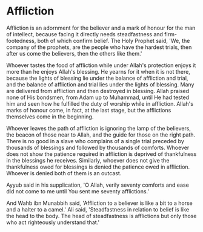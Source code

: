 Affliction
==========

Affliction is an adornment for the believer and a mark of honour for
the man of intellect, because facing it directly needs steadfastness and
firm-footedness, both of which confirm belief. The Holy Prophet said,
'We, the company of the prophets, are the people who have the hardest
trials, then after us come the believers, then the others like them.'

Whoever tastes the food of affliction while under Allah's protection
enjoys it more than he enjoys Allah's blessing. He yearns for it when it
is not there, because the lights of blessing lie under the balance of
affliction and trial, and the balance of affliction and trial lies under
the lights of blessing. Many are delivered from affliction and then
destroyed in blessing. Allah praised none of His bondsmen, from Adam up
to Muhammad, until He had tested him and seen how he fulfilled the duty
of worship while in affliction. Allah's marks of honour come, in fact,
at the last stage, but the afflictions themselves come in the
beginning.

Whoever leaves the path of affliction is ignoring the lamp of the
believers, the beacon of those near to Allah, and the guide for those on
the right path. There is no good in a slave who complains of a single
trial preceded by thousands of blessings and followed by thousands of
comforts. Whoever does not show the patience required in affliction is
deprived of thankfulness in the blessings he receives. Similarly,
whoever does not give the thankfulness owed for blessings is denied the
patience owed in affliction. Whoever is denied both of them is an
outcast.

Ayyub said in his supplication, 'O Allah, verily seventy comforts and
ease did not come to me until You sent me seventy afflictions.'

And Wahb ibn Munabbih said, 'Affliction to a believer is like a bit to
a horse and a halter to a camel.' Ali said, 'Steadfastness in relation
to belief is like the head to the body. The head of steadfastness is
afflictions but only those who act righteously understand that.'


